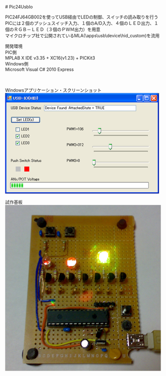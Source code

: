 <meta http-equiv="Content-Type" content="text/html; charset=utf-8">
# Pic24UsbIo
<p>
PIC24FJ64GB002を使ってUSB経由でLEDの制御、スイッチの読み取りを行う<br>
PICには２個のプッシュスイッチ入力、１個のA/D入力、４個のＬＥＤ出力、１個のＲＧＢ－ＬＥＤ（３個のＰＷＭ出力）を用意<br>
マイクロチップ社で公開されているMLA(\apps\usb\device\hid_custom)を流用<br>
</p>
<p>
開発環境<br>
PIC側<br>
MPLAB X IDE v3.35 + XC16(v1.23) + PICKit3<br>
Windows側<br>
Microsoft Visual C# 2010 Express<br>
<br>
<br>
</p>
<p>
Windowsアプリケーション・スクリーンショット<br>
<img src="image/image1.png"><br>
</p>
<p>
試作基板<br>
<img src="image/image2.png" width="512"><br>
</p>
